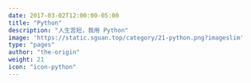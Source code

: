 ```yaml
---
date: 2017-03-02T12:00:00-05:00
title: "Python"
description: "人生苦短，我用 Python"
image: 'https://static.sguan.top/category/21-python.png?imageslim'
type: "pages"
author: "the-origin"
weight: 21
icon: "icon-python"
---
```

